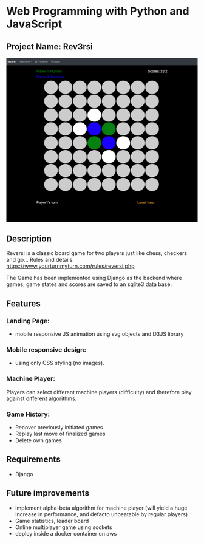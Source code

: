 # Web Programming with Python and JavaScript

## Project Name: Rev3rsi

![Screenshot](https://github.com/ferbcn/rev3rsi/blob/master/rev3rsi.png?raw=true)

## Description
Reversi is a classic board game for two players just like chess, checkers and go...
Rules and details: https://www.yourturnmyturn.com/rules/reversi.php

The Game has been implemented using Django as the backend where games, game states and scores are saved to an sqlite3 data base.

## Features
### Landing Page:
- mobile responsive JS animation using svg objects and D3JS library

### Mobile responsive design:
- using only CSS styling (no images).

### Machine Player:
Players can select different machine players (difficulty) and therefore play against different algorithms.

### Game History:
- Recover previously initiated games
- Replay last move of finalized games
- Delete own games

## Requirements
- Django

## Future improvements
- implement alpha-beta algorithm for machine player (will yield a huge increase in performance, and defacto unbeatable by regular players)
- Game statistics, leader board
- Online multiplayer game using sockets
- deploy inside a docker container on aws
